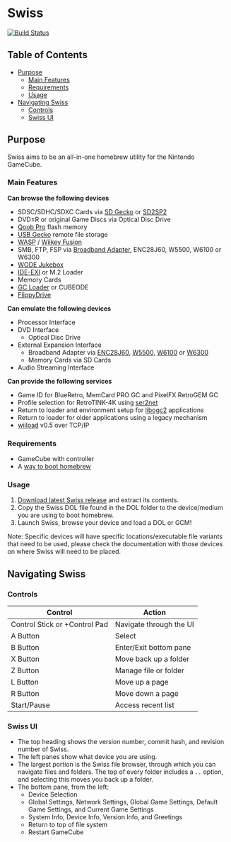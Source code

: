 # Swiss

[![Build Status](https://github.com/emukidid/swiss-gc/actions/workflows/continuous-integration-workflow.yml/badge.svg)](https://github.com/emukidid/swiss-gc/actions/workflows/continuous-integration-workflow.yml)

## Table of Contents
- [Purpose](#purpose)
	- [Main Features](#main-features)
	- [Requirements](#requirements)
	- [Usage](#usage)
- [Navigating Swiss](#navigating-swiss)
	- [Controls](#controls)
	- [Swiss UI](#swiss-ui)

## Purpose
Swiss aims to be an all-in-one homebrew utility for the Nintendo GameCube.

### Main Features
**Can browse the following devices**
- SDSC/SDHC/SDXC Cards via [SD Gecko](https://www.gc-forever.com/wiki/index.php?title=SDGecko) or [SD2SP2](https://github.com/Extrems/SD2SP2)
- DVD±R or original Game Discs via Optical Disc Drive
- [Qoob Pro](https://www.gc-forever.com/wiki/index.php?title=Qoob) flash memory
- [USB Gecko](https://www.gc-forever.com/wiki/index.php?title=USBGecko) remote file storage
- [WASP](https://www.gc-forever.com/wiki/index.php?title=WASP_Fusion) / [Wiikey Fusion](https://www.gc-forever.com/wiki/index.php?title=Wiikey_Fusion)
- SMB, FTP, FSP via [Broadband Adapter](https://www.gc-forever.com/wiki/index.php?title=Broadband_Adapter), ENC28J60, W5500, W6100 or W6300
- [WODE Jukebox](https://www.gc-forever.com/wiki/index.php?title=Wii_Optical_Drive_Emulator)
- [IDE-EXI](https://www.gc-forever.com/wiki/index.php?title=IDE-EXI) or M.2 Loader
- Memory Cards
- [GC Loader](https://www.gc-forever.com/wiki/index.php?title=GCLoader) or CUBEODE
- [FlippyDrive](https://www.gc-forever.com/wiki/index.php?title=FlippyDrive)

**Can emulate the following devices**
- Processor Interface
- DVD Interface
	- Optical Disc Drive
- External Expansion Interface
	- Broadband Adapter via [ENC28J60](https://www.microchip.com/en-us/product/enc28j60), [W5500](https://wiznet.io/products/iethernet-chips/w5500), [W6100](https://wiznet.io/products/iethernet-chips/w6100) or [W6300](https://wiznet.io/products/iethernet-chips/w6300)
	- Memory Cards via SD Cards
- Audio Streaming Interface

**Can provide the following services**
- Game ID for BlueRetro, MemCard PRO GC and PixelFX RetroGEM GC
- Profile selection for RetroTINK-4K using [ser2net](https://github.com/cminyard/ser2net)
- Return to loader and environment setup for [libogc2](https://github.com/extremscorner/libogc2) applications
- Return to loader for older applications using a legacy mechanism
- [wiiload](https://wiibrew.org/wiki/Wiiload) v0.5 over TCP/IP

### Requirements
- GameCube with controller
- A [way to boot homebrew](https://www.gc-forever.com/wiki/index.php?title=Booting_homebrew)

### Usage
1. [Download latest Swiss release](https://github.com/emukidid/swiss-gc/releases/latest) and extract its contents.
2. Copy the Swiss DOL file found in the DOL folder to the device/medium you are using to boot homebrew.
3. Launch Swiss, browse your device and load a DOL or GCM!

Note: Specific devices will have specific locations/executable file variants that need to be used, please check the documentation with those devices on where Swiss will need to be placed.

## Navigating Swiss
### Controls
| Control                       | Action                  |
| ----------------------------- | ----------------------- |
| Control Stick or +Control Pad | Navigate through the UI |
| A Button                      | Select                  |
| B Button                      | Enter/Exit bottom pane  |
| X Button                      | Move back up a folder   |
| Z Button                      | Manage file or folder   |
| L Button                      | Move up a page          |
| R Button                      | Move down a page        |
| Start/Pause                   | Access recent list      |

### Swiss UI
- The top heading shows the version number, commit hash, and revision number of Swiss.
- The left panes show what device you are using.
- The largest portion is the Swiss file browser, through which you can navigate files and folders. The top of every folder includes a `..` option, and selecting this moves you back up a folder.
- The bottom pane, from the left:
	- Device Selection
	- Global Settings, Network Settings, Global Game Settings, Default Game Settings, and Current Game Settings
	- System Info, Device Info, Version Info, and Greetings
	- Return to top of file system
	- Restart GameCube

